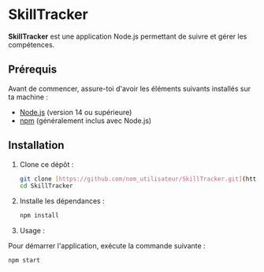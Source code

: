 # SkillTracker

**SkillTracker** est une application Node.js permettant de suivre et gérer les compétences.

## Prérequis

Avant de commencer, assure-toi d'avoir les éléments suivants installés sur ta machine :

- [Node.js](https://nodejs.org/) (version 14 ou supérieure)
- [npm](https://www.npmjs.com/) (généralement inclus avec Node.js)

## Installation

1. Clone ce dépôt :

   ```bash
   git clone [https://github.com/nom_utilisateur/SkillTracker.git](https://github.com/Aurelien-DRUON/SkillTracker.git)
   cd SkillTracker

2. Installe les dépendances :

   ```bash
   npm install

3. Usage :

Pour démarrer l'application, exécute la commande suivante :
  ```bash
  npm start

